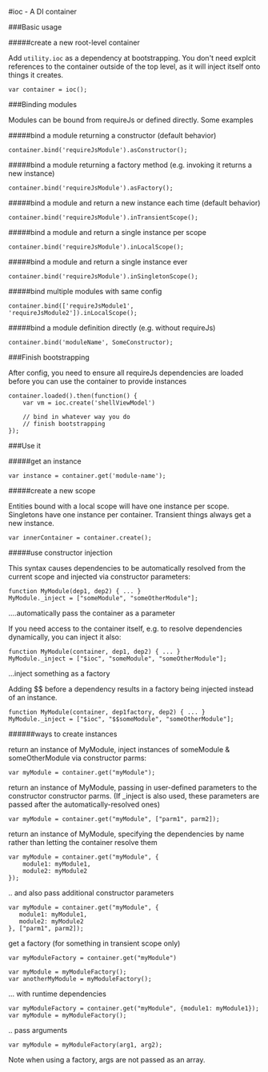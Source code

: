 #ioc - A DI container 

###Basic usage

#####create a new root-level container

Add `utility.ioc` as a dependency at bootstrapping. You don't need explcit references to the container outside of the top level, as it will inject itself onto things it creates.

    var container = ioc(); 


###Binding modules

Modules can be bound from requireJs or defined directly. Some examples

#####bind a module returning a constructor (default behavior)

    container.bind('requireJsModule').asConstructor();

#####bind a module returning a factory method (e.g. invoking it returns a new instance)

    container.bind('requireJsModule').asFactory(); 

#####bind a module and return a new instance each time (default behavior)

    container.bind('requireJsModule').inTransientScope();

#####bind a module and return a single instance per scope

    container.bind('requireJsModule').inLocalScope();

#####bind a module and return a single instance ever
   
    container.bind('requireJsModule').inSingletonScope();


#####bind multiple modules with same config

    container.bind(['requireJsModule1', 'requireJsModule2']).inLocalScope(); 

#####bind a module definition directly (e.g. without requireJs)

    container.bind('moduleName', SomeConstructor); 

###Finish bootstrapping

  
After config, you need to ensure all requireJs dependencies are loaded before you can use the container to
provide instances

    container.loaded().then(function() {
        var vm = ioc.create('shellViewModel')

        // bind in whatever way you do
        // finish bootstrapping
    });

###Use it

#####get an instance

    var instance = container.get('module-name'); 

#####create a new scope  

Entities bound with a local scope will have one instance per scope. Singletons have one instance per container. Transient things always get a new instance.
 
    var innerContainer = container.create(); 

#####use constructor injection

This syntax causes dependencies to be automatically resolved from the current scope and injected via constructor parameters:

    function MyModule(dep1, dep2) { ... }
    MyModule._inject = ["someModule", "someOtherModule"];

....automatically pass the container as a parameter
   
If you need access to the container itself, e.g. to resolve dependencies dynamically, you can inject it also:

    function MyModule(container, dep1, dep2) { ... }
    MyModule._inject = ["$ioc", "someModule", "someOtherModule"];
   
...inject something as a factory

Adding $$ before a dependency results in a factory being injected instead of an instance.

    function MyModule(container, dep1factory, dep2) { ... }
    MyModule._inject = ["$ioc", "$$someModule", "someOtherModule"];


######ways to create instances


return an instance of MyModule, inject instances of someModule & someOtherModule via constructor parms:
   
    var myModule = container.get("myModule"); 

return an instance of MyModule, passing in user-defined parameters to the constructor
constructor parms. (If _inject is also used, these parameters are passed after the
automatically-resolved ones)
   
    var myModule = container.get("myModule", ["parm1", parm2]); 

return an instance of MyModule, specifying the dependencies by name rather than letting the container
resolve them
   
    var myModule = container.get("myModule", { 
        module1: myModule1,
        module2: myModule2
    });
 
.. and also pass additional constructor parameters
   
    var myModule = container.get("myModule", { 
       module1: myModule1,
       module2: myModule2
    }, ["parm1", parm2]);

get a factory (for something in transient scope only)

    var myModuleFactory = container.get("myModule")

    var myModule = myModuleFactory();
    var anotherMyModule = myModuleFactory();

... with runtime dependencies

    var myModuleFactory = container.get("myModule", {module1: myModule1});
    var myModule = myModuleFactory();

.. pass arguments

    var myModule = myModuleFactory(arg1, arg2);

Note when using a factory, args are not passed as an array.

